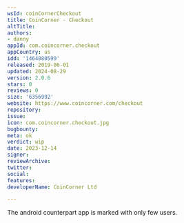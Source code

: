 ```yaml
---
wsId: coinCornerCheckout
title: CoinCorner - Checkout
altTitle: 
authors:
- danny
appId: com.coincorner.checkout
appCountry: us
idd: '1464880599'
released: 2019-06-01
updated: 2024-08-29
version: 2.0.6
stars: 0
reviews: 0
size: '6356992'
website: https://www.coincorner.com/checkout
repository: 
issue: 
icon: com.coincorner.checkout.jpg
bugbounty: 
meta: ok
verdict: wip
date: 2023-12-14
signer: 
reviewArchive: 
twitter: 
social: 
features: 
developerName: CoinCorner Ltd

---
```


The android counterpart app is marked with only few users. 